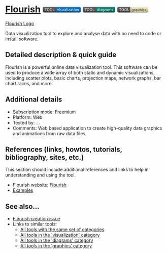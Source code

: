 # [Flourish](https://flourish.studio/)  [<img src="images/visualization.png" align="bottom">](https://github.com/e-CLOSE/Toolbox/issues?q=label%3A01_TOOL+label%3Avisualization) [<img src="images/diagrams.png" align="bottom">](https://github.com/e-CLOSE/Toolbox/issues?q=label%3A01_TOOL+label%3Adiagrams) [<img src="images/graphics.png" align="bottom">](https://github.com/e-CLOSE/Toolbox/issues?q=label%3A01_TOOL+label%3Agraphics)

[Flourish Logo](images/Flourish.png)

Data visualization tool to explore and analyse data with no need to code or install software.


## Detailed description & quick guide

Flourish is a powerful online data visualization tool. This software can be used to produce a wide array of both static and dynamic visualizations, including scatter plots, basic charts, projection maps, network graphs, bar chart races, and more.


## Additional details

- Subscription mode: Freemium
- Platform: Web
- Tested by: …
- Comments: Web based application to create high-quality data graphics and animations from raw data files.


## References (links, howtos, tutorials, bibliography, sites, etc.)

This section should include additional references and links to help in
understanding and using the tool.

- Flourish website: [Flourish](https://flourish.studio/)
- [Examples](https://flourish.studio/examples/)


## See also...

- [Flourish creation issue](https://github.com/e-CLOSE/Toolbox/issues/138)
- Links to similar tools:
  - [All tools with the same set of categories](https://github.com/e-CLOSE/Toolbox/issues?q=label%3A01_TOOL+label%3Agraphics)
  - [All tools in the 'visualization' category](https://github.com/e-CLOSE/Toolbox/issues?q=label%3A01_TOOL+label%3Avisualization)
  - [All tools in the 'diagrams' category](https://github.com/e-CLOSE/Toolbox/issues?q=label%3A01_TOOL+label%3Adiagrams)
  - [All tools in the 'graphics' category](https://github.com/e-CLOSE/Toolbox/issues?q=label%3A01_TOOL+label%3Agraphics)
